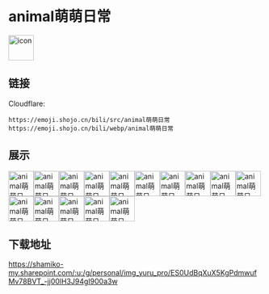 # animal萌萌日常
<img src="https://emoji.shojo.cn/bili/src/animal萌萌日常/icon.png" width="50" height="50" alt="icon">

## 链接
Cloudflare:
```
https://emoji.shojo.cn/bili/src/animal萌萌日常
https://emoji.shojo.cn/bili/webp/animal萌萌日常
```
## 展示
<img src="https://emoji.shojo.cn/bili/src/animal萌萌日常/animal萌萌日常-无语.png" width="50" height="50" alt="animal萌萌日常-无语"><img src="https://emoji.shojo.cn/bili/src/animal萌萌日常/animal萌萌日常-！.png" width="50" height="50" alt="animal萌萌日常-！"><img src="https://emoji.shojo.cn/bili/src/animal萌萌日常/animal萌萌日常-摸头杀.png" width="50" height="50" alt="animal萌萌日常-摸头杀"><img src="https://emoji.shojo.cn/bili/src/animal萌萌日常/animal萌萌日常-抱抱.png" width="50" height="50" alt="animal萌萌日常-抱抱"><img src="https://emoji.shojo.cn/bili/src/animal萌萌日常/animal萌萌日常-委屈.png" width="50" height="50" alt="animal萌萌日常-委屈"><img src="https://emoji.shojo.cn/bili/src/animal萌萌日常/animal萌萌日常-电到.png" width="50" height="50" alt="animal萌萌日常-电到"><img src="https://emoji.shojo.cn/bili/src/animal萌萌日常/animal萌萌日常-星星眼.png" width="50" height="50" alt="animal萌萌日常-星星眼"><img src="https://emoji.shojo.cn/bili/src/animal萌萌日常/animal萌萌日常-冷静.png" width="50" height="50" alt="animal萌萌日常-冷静"><img src="https://emoji.shojo.cn/bili/src/animal萌萌日常/animal萌萌日常-小狗陪你.png" width="50" height="50" alt="animal萌萌日常-小狗陪你"><img src="https://emoji.shojo.cn/bili/src/animal萌萌日常/animal萌萌日常-？.png" width="50" height="50" alt="animal萌萌日常-？"><img src="https://emoji.shojo.cn/bili/src/animal萌萌日常/animal萌萌日常-嚎啕大哭.png" width="50" height="50" alt="animal萌萌日常-嚎啕大哭"><img src="https://emoji.shojo.cn/bili/src/animal萌萌日常/animal萌萌日常-带走.png" width="50" height="50" alt="animal萌萌日常-带走"><img src="https://emoji.shojo.cn/bili/src/animal萌萌日常/animal萌萌日常-投币.png" width="50" height="50" alt="animal萌萌日常-投币"><img src="https://emoji.shojo.cn/bili/src/animal萌萌日常/animal萌萌日常-点赞.png" width="50" height="50" alt="animal萌萌日常-点赞"><img src="https://emoji.shojo.cn/bili/src/animal萌萌日常/animal萌萌日常-收藏.png" width="50" height="50" alt="animal萌萌日常-收藏">

## 下载地址

https://shamiko-my.sharepoint.com/:u:/g/personal/img_yuru_pro/ES0UdBqXuX5KgPdmwufMv78BVT_-jj00lH3J94gI900a3w